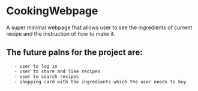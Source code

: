   # CookingWebpage

A super minimal webpage that allows user to see the ingredients of current recipe and the instruction of how to make it.

  ## The future palns for the project are:
       - user to log in 
       - user to share and like recipes
       - user to search recipes
       - shopping card with the ingredients which the user needs to buy
       
